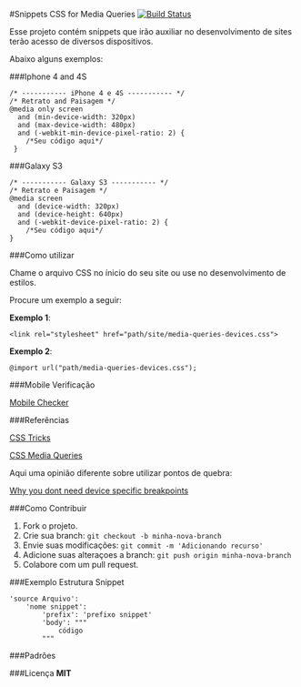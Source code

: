 #Snippets CSS for Media Queries
[![Build Status](https://travis-ci.org/leonardo403/media-queries-devices.svg)](https://travis-ci.org/leonardo403/media-queries-devices)

Esse projeto contém snippets que irão auxiliar no desenvolvimento de sites terão acesso de diversos dispositivos.

Abaixo alguns exemplos:

###Iphone 4 and 4S

```
/* ----------- iPhone 4 e 4S ----------- */
/* Retrato and Paisagem */
@media only screen
  and (min-device-width: 320px)
  and (max-device-width: 480px)
  and (-webkit-min-device-pixel-ratio: 2) {
    /*Seu código aqui*/
 }
```

###Galaxy S3

```
/* ----------- Galaxy S3 ----------- */
/* Retrato e Paisagem */
@media screen
  and (device-width: 320px)
  and (device-height: 640px)
  and (-webkit-device-pixel-ratio: 2) {
    /*Seu código aqui*/
}
```

###Como utilizar

Chame o arquivo CSS no ínicio do seu site ou use no desenvolvimento de estilos.

Procure um exemplo a seguir:

**Exemplo 1**:

```
<link rel="stylesheet" href="path/site/media-queries-devices.css">
```

**Exemplo 2**:

```
@import url("path/media-queries-devices.css");
```

###Mobile Verificação

[Mobile Checker](https://validator.w3.org/mobile-alpha/?utm_source=html5weekly&utm_medium=email)

###Referências

[CSS Tricks](https://css-tricks.com/snippets/css/media-queries-for-standard-devices/)

[CSS Media Queries](http://cssmediaqueries.com/)

Aqui uma opinião diferente sobre utilizar pontos de quebra:

[Why you dont need device specific breakpoints](http://responsivedesign.is/articles/why-you-dont-need-device-specific-breakpoints)

###Como Contribuir
1. Fork o projeto.
2. Crie sua branch: `git checkout -b minha-nova-branch`
3. Envie suas modificações: `git commit -m 'Adicionando recurso'`
4. Adicione suas alteraçoes a branch: `git push origin minha-nova-branch`
5. Colabore com um pull request.

###Exemplo Estrutura Snippet

```
'source Arquivo':
    'nome snippet':
        'prefix': 'prefixo snippet'
        'body': """
            código
        """
```

###Padrões


###Licença
 **MIT**
